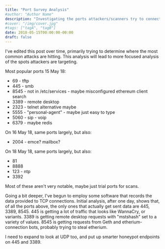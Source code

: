 ```yaml
---
title: "Port Survey Analysis"
#author: "Author Name"
description: "Investigating the ports attackers/scanners try to connect to, providing better targeting for future honeypot activities"
#cover: "/img/cover.jpg"
#tags: ["tagA", "tagB"]
date: 2018-05-15T00:00:00-00:00
draft: false
---
```

I've edited this post over time, primarily trying to determine where the most common attacks are hitting.  This analysis will lead to more focused analysis of the spots attackers are targeting.

Most popular ports 15 May 18:

- 69 - tftp
- 445 - smb
- 8545 - not in /etc/services - maybe misconfigured ethereum client search
- 3389 - remote desktop
- 2323 - telnet alternative maybe
- 5555 - "personal-agent" - maybe just easy to type
- 5060 - sip - voip
- 6379 - maybe redis

On 16 May 18, same ports largely, but also:

- 2004 - emce?  mailbox?

On 18 May 18, same ports largely, but also:

- 81
- 8888
- 123 - ntp
- 3392

Most of these aren't very notable, maybe just trial ports for scans.

Going a bit deeper, I've begun to employ some software that records the data provided to TCP connections.  Initial analysis, after one day, shows that, of all the ports above, the only ones that actually get sent data are 445, 3389, 8545.  445 is getting a lot of traffic that looks like WannaCry, or variants.  3389 is getting remote desktop requests with "mstshash" set to a variety of values.  8545 is getting requests from Geth and etherium-connection bots, probably trying to steal etherium.

I need to expand to look at UDP too, and put up smarter honeypot endpoints on 445 and 3389.
